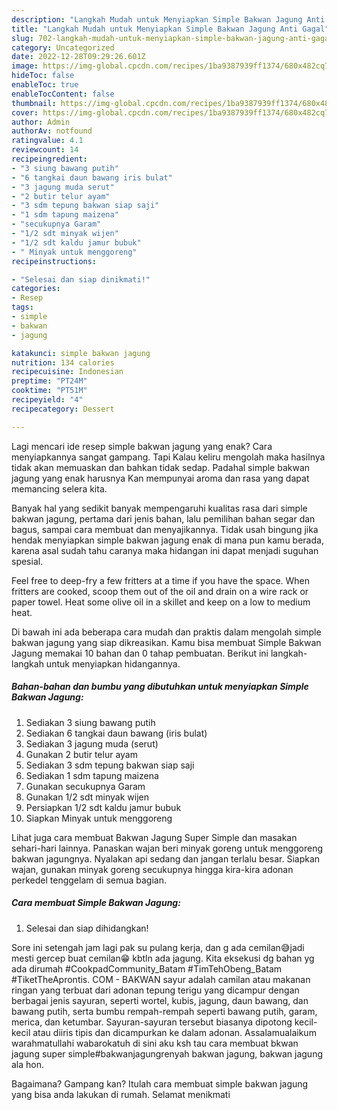```yaml
---
description: "Langkah Mudah untuk Menyiapkan Simple Bakwan Jagung Anti Gagal"
title: "Langkah Mudah untuk Menyiapkan Simple Bakwan Jagung Anti Gagal"
slug: 702-langkah-mudah-untuk-menyiapkan-simple-bakwan-jagung-anti-gagal
category: Uncategorized
date: 2022-12-28T09:29:26.601Z
image: https://img-global.cpcdn.com/recipes/1ba9387939ff1374/680x482cq70/simple-bakwan-jagung-foto-resep-utama.jpg
hideToc: false
enableToc: true
enableTocContent: false
thumbnail: https://img-global.cpcdn.com/recipes/1ba9387939ff1374/680x482cq70/simple-bakwan-jagung-foto-resep-utama.jpg
cover: https://img-global.cpcdn.com/recipes/1ba9387939ff1374/680x482cq70/simple-bakwan-jagung-foto-resep-utama.jpg
author: Admin
authorAv: notfound
ratingvalue: 4.1
reviewcount: 14
recipeingredient:
- "3 siung bawang putih"
- "6 tangkai daun bawang iris bulat"
- "3 jagung muda serut"
- "2 butir telur ayam"
- "3 sdm tepung bakwan siap saji"
- "1 sdm tapung maizena"
- "secukupnya Garam"
- "1/2 sdt minyak wijen"
- "1/2 sdt kaldu jamur bubuk"
- " Minyak untuk menggoreng"
recipeinstructions:

- "Selesai dan siap dinikmati!"
categories:
- Resep
tags:
- simple
- bakwan
- jagung

katakunci: simple bakwan jagung 
nutrition: 134 calories
recipecuisine: Indonesian
preptime: "PT24M"
cooktime: "PT51M"
recipeyield: "4"
recipecategory: Dessert

---
```



Lagi mencari ide resep simple bakwan jagung yang enak? Cara menyiapkannya sangat gampang. Tapi Kalau keliru mengolah maka hasilnya tidak akan memuaskan dan bahkan tidak sedap. Padahal simple bakwan jagung yang enak harusnya Kan mempunyai aroma dan rasa yang dapat memancing selera kita.


Banyak hal yang sedikit banyak mempengaruhi kualitas rasa dari simple bakwan jagung, pertama dari jenis bahan, lalu pemilihan bahan segar dan bagus, sampai cara membuat dan menyajikannya. Tidak usah bingung jika hendak menyiapkan simple bakwan jagung enak di mana pun kamu berada, karena asal sudah tahu caranya maka hidangan ini dapat menjadi suguhan spesial.

Feel free to deep-fry a few fritters at a time if you have the space. When fritters are cooked, scoop them out of the oil and drain on a wire rack or paper towel. Heat some olive oil in a skillet and keep on a low to medium heat.


Di bawah ini ada beberapa cara mudah dan praktis dalam mengolah simple bakwan jagung yang siap dikreasikan. Kamu bisa membuat Simple Bakwan Jagung memakai 10 bahan dan 0 tahap pembuatan. Berikut ini langkah-langkah untuk menyiapkan hidangannya.

<!--inarticleads1-->

##### Bahan-bahan dan bumbu yang dibutuhkan untuk menyiapkan Simple Bakwan Jagung:

1. Sediakan 3 siung bawang putih
1. Sediakan 6 tangkai daun bawang (iris bulat)
1. Sediakan 3 jagung muda (serut)
1. Gunakan 2 butir telur ayam
1. Sediakan 3 sdm tepung bakwan siap saji
1. Sediakan 1 sdm tapung maizena
1. Gunakan secukupnya Garam
1. Gunakan 1/2 sdt minyak wijen
1. Persiapkan 1/2 sdt kaldu jamur bubuk
1. Siapkan  Minyak untuk menggoreng


Lihat juga cara membuat Bakwan Jagung Super Simple dan masakan sehari-hari lainnya. Panaskan wajan beri minyak goreng untuk menggoreng bakwan jagungnya. Nyalakan api sedang dan jangan terlalu besar. Siapkan wajan, gunakan minyak goreng secukupnya hingga kira-kira adonan perkedel tenggelam di semua bagian. 

<!--inarticleads2-->

##### Cara membuat Simple Bakwan Jagung:


1. Selesai dan siap dihidangkan!

Sore ini setengah jam lagi pak su pulang kerja, dan g ada cemilan😅jadi mesti gercep buat cemilan😁 kbtln ada jagung. Kita eksekusi dg bahan yg ada dirumah #CookpadCommunity_Batam #TimTehObeng_Batam #TiketTheAprontis. COM - BAKWAN sayur adalah camilan atau makanan ringan yang terbuat dari adonan tepung terigu yang dicampur dengan berbagai jenis sayuran, seperti wortel, kubis, jagung, daun bawang, dan bawang putih, serta bumbu rempah-rempah seperti bawang putih, garam, merica, dan ketumbar. Sayuran-sayuran tersebut biasanya dipotong kecil-kecil atau diiris tipis dan dicampurkan ke dalam adonan. Assalamualaikum warahmatullahi wabarokatuh di sini aku ksh tau cara membuat bkwan jagung super simple#bakwanjagungrenyah bakwan jagung, bakwan jagung ala hon. 

Bagaimana? Gampang kan? Itulah cara membuat simple bakwan jagung yang bisa anda lakukan di rumah. Selamat menikmati
